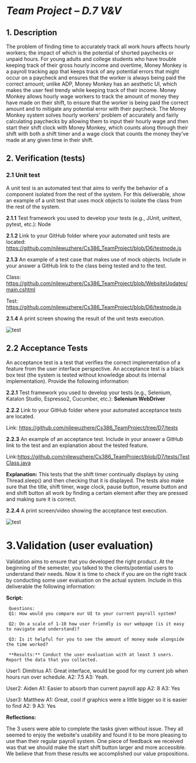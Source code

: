 
# *Team Project – D.7 V&V*

## 1. Description


The problem of finding time to accurately track all work hours affects hourly workers; the impact of which is the potential of shorted paychecks or unpaid hours. For young adults and college students who have trouble keeping track of their gross hourly income and overtime, Money Monkey is a payroll tracking app that keeps track of any potential errors that might occur on a paycheck and ensures that the worker is always being paid the correct amount; unlike ADP, Money Monkey has an aesthetic UI, which makes the user feel trendy while keeping track of their income. Money Monkey allows hourly wage workers to track the amount of money they have made on their shift, to ensure that the worker is being paid the correct amount and to mitigate any potential error with their paycheck. 
The Money Monkey system solves hourly workers’ problem of accurately and fairly calculating paychecks by allowing them to input their hourly wage and then start their shift clock with Money Monkey, which counts along through their shift with both a shift timer and a wage clock that counts the money they’ve made at any given time in their shift. 

## 2. Verification (tests)


### 2.1 Unit test         

A unit test is an automated test that aims to verify the behavior of a component isolated from the rest of the system. For this deliverable, show an example of a unit test that uses mock objects to isolate the class from the rest of the system. 

**2.1.1** Test framework you used to develop your tests (e.g., JUnit, unittest, pytest, etc.):  Node

**2.1.2** Link to your GitHub folder where your automated unit tests are located: https://github.com/nilewuzhere/Cs386_TeamProject/blob/D6/testnode.js

**2.1.3** An example of a test case that makes use of mock objects. Include in your answer a GitHub link to the class being tested and to the test.

Class:	https://github.com/nilewuzhere/Cs386_TeamProject/blob/WebsiteUpdates/main.cshtml

Test: https://github.com/nilewuzhere/Cs386_TeamProject/blob/D6/testnode.js

**2.1.4** A print screen showing the result of the unit tests execution. 

 ![test](https://i.ibb.co/0JBjFL5/image.png)  
 
 
## 2.2 Acceptance Tests

An acceptance test is a test that verifies the correct implementation of a feature from the user interface perspective. An acceptance test is a black box test (the system is tested without knowledge about its internal implementation). Provide the following information:

**2.2.1** Test framework you used to develop your tests (e.g., Selenium, Katalon Studio, Espresso2, Cucumber, etc.): **Selenium WebDriver**

**2.2.2** Link to your GitHub folder where your automated acceptance tests are located.

Link: https://github.com/nilewuzhere/Cs386_TeamProject/tree/D7/tests

**2.2.3** An example of an acceptance test. Include in your answer a GitHub link to the test and an explanation about the tested feature.  

Link:https://github.com/nilewuzhere/Cs386_TeamProject/blob/D7/tests/TestClass.java

**Explanation:**
This tests that the shift timer continually displays by using Thread.sleep()
and then checking that it is displayed. The tests also make sure that the title, shift timer, wage clock, pause button, resume button and end shift button all work by finding a certain element after they are pressed and making sure it is correct. 



**2.2.4** A print screen/video showing the acceptance test execution. 

 ![test](https://i.ibb.co/W6YK7Jw/Screen-Shot-2022-12-07-at-12-45-27-PM.png)

# 3.Validation (user evaluation)

Validation aims to ensure that you developed the right product. At the beginning of the semester, you talked to the clients/potential users to understand their needs. Now it is time to check if you are on the right track by conducting some user evaluation on the actual system. Include in this deliverable the following information:

**Script:**

     Questions:
     Q1: How would you compare our UI to your current payroll system?

     Q2: On a scale of 1-10 how user friendly is our webpage (is it easy to navigate and understand)?

     Q3: Is it helpful for you to see the amount of money made alongside the time worked?

     **Results:** Conduct the user evaluation with at least 3 users. Report the data that you collected.

User1: Dimitrius
A1: Great interface, would be good for my current job when hours run over schedule. 
A2: 7.5
A3: Yeah.

User2: Aiden 
A1: Easier to absorb than current payroll app
A2: 8
A3: Yes

User3: Matthew 
A1: Great, cool if graphics were a little bigger so it is easier to find
A2: 9
A3: Yes

**Reflections:**

The 3 users were able to complete the tasks given without issue. They all seemed to enjoy the website's usability and found it to be more pleasing to use than their regular payroll system. One piece of feedback we received was that we should make the start shift button larger and more accessible. We believe that from these results we accomplished our value propositions. 


